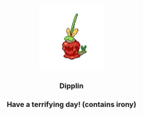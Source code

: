<p align="center">
    <img src="https://raw.githubusercontent.com/PokeAPI/sprites/master/sprites/pokemon/1011.png" width="150" height="150">
</p>
<h3 align="center"> <b>Dipplin</b></h3>
<h3 align="center">Have a terrifying day! (contains irony)</h3>
